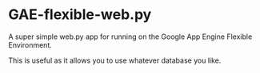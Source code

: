 # GAE-flexible-web.py

A super simple web.py app for running on the Google App Engine Flexible Environment.

This is useful as it allows you to use whatever database you like.
